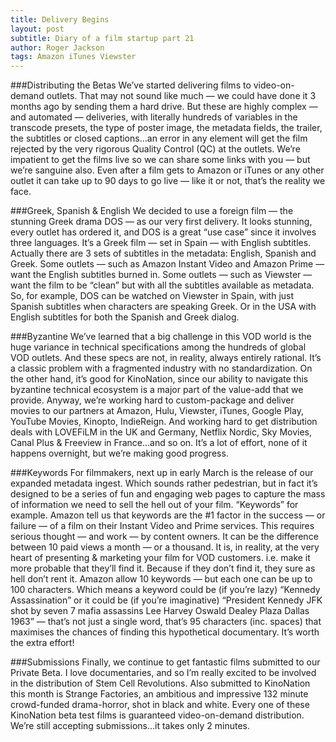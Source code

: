 ```yaml
---
title: Delivery Begins
layout: post
subtitle: Diary of a film startup part 21
author: Roger Jackson
tags: Amazon iTunes Viewster
---
```

###Distributing the Betas
We’ve started delivering films to video-on-demand outlets. That may not sound like much — we could have done it 3 months ago by sending them a hard drive. But these are highly complex — and automated — deliveries, with literally hundreds of variables in the transcode presets, the type of poster image, the metadata fields, the trailer, the subtitles or closed captions…an error in any element will get the film rejected by the very rigorous Quality Control (QC) at the outlets. We’re impatient to get the films live so we can share some links with you — but we’re sanguine also. Even after a film gets to Amazon or iTunes or any other outlet it can take up to 90 days to go live — like it or not, that’s the reality we face.

###Greek, Spanish & English
We decided to use a foreign film — the stunning Greek drama DOS — as our very first delivery. It looks stunning, every outlet has ordered it, and DOS is a great “use case” since it involves three languages. It’s a Greek film — set in Spain — with English subtitles. Actually there are 3 sets of subtitles in the metadata: English, Spanish and Greek. Some outlets — such as Amazon Instant Video and Amazon Prime — want the English subtitles burned in. Some outlets — such as Viewster — want the film to be “clean” but with all the subtitles available as metadata. So, for example, DOS can be watched on Viewster in Spain, with just Spanish subtitles when characters are speaking Greek. Or in the USA with English subtitles for both the Spanish and Greek dialog.

###Byzantine
We’ve learned that a big challenge in this VOD world is the huge variance in technical specifications among the hundreds of global VOD outlets. And these specs are not, in reality, always entirely rational. It’s a classic problem with a fragmented industry with no standardization. On the other hand, it’s good for KinoNation, since our ability to navigate this byzantine technical ecosystem is a major part of the value-add that we provide. Anyway, we’re working hard to custom-package and deliver movies to our partners at Amazon, Hulu, Viewster, iTunes, Google Play, YouTube Movies, Kinopto, IndieReign. And working hard to get distribution deals with LOVEFiLM in the UK and Germany, Netflix Nordic, Sky Movies, Canal Plus & Freeview in France…and so on. It’s a lot of effort, none of it happens overnight, but we’re making good progress.

###Keywords
For filmmakers, next up in early March is the release of our expanded metadata ingest. Which sounds rather pedestrian, but in fact it’s designed to be a series of fun and engaging web pages to capture the mass of information we need to sell the hell out of your film. “Keywords” for example. Amazon tell us that keywords are the #1 factor in the success — or failure — of a film on their Instant Video and Prime services. This requires serious thought — and work — by content owners. It can be the difference between 10 paid views a month — or a thousand. It is, in reality, at the very heart of presenting & marketing your film for VOD customers. i.e. make it more probable that they’ll find it. Because if they don’t find it, they sure as hell don’t rent it. Amazon allow 10 keywords — but each one can be up to 100 characters. Which means a keyword could be (if you’re lazy) “Kennedy Assassination” or it could be (if you’re imaginative) “President Kennedy JFK shot by seven 7 mafia assassins Lee Harvey Oswald Dealey Plaza Dallas 1963” — that’s not just a single word, that’s 95 characters (inc. spaces) that maximises the chances of finding this hypothetical documentary. It’s worth the extra effort!

###Submissions
Finally, we continue to get fantastic films submitted to our Private Beta. I love documentaries, and so I’m really excited to be involved in the distribution of Stem Cell Revolutions. Also submitted to KinoNation this month is Strange Factories, an ambitious and impressive 132 minute crowd-funded drama-horror, shot in black and white. Every one of these KinoNation beta test films is guaranteed video-on-demand distribution. We’re still accepting submissions…it takes only 2 minutes.
